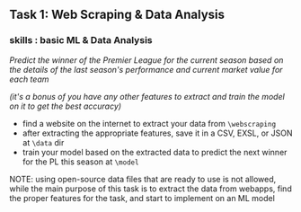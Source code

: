 ## Task 1: Web Scraping & Data Analysis

### skills : basic ML & Data Analysis

*Predict the winner of the Premier League  for the current season based on the details of the last season's performance and current market value for each team*

*(it's a bonus of you have any other features to extract and train the model on it to get the best accuracy)*

- find a website on the internet to extract your data from `\webscraping`
- after extracting the appropriate features, save it in a CSV, EXSL, or JSON at `\data` dir
- train your model based on the extracted data to predict the next winner for the PL this season at `\model` 




NOTE: using open-source data files that are ready to use is not allowed, while the main purpose of this task is to extract the data from webapps, find the proper features for the task, and start to implement on an ML model